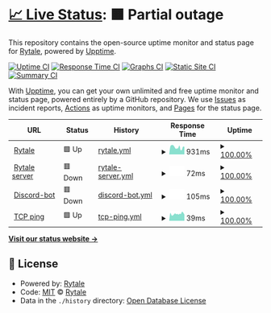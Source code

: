 # [📈 Live Status](https://Rytale.github.io/Statuspage-v2): <!--live status--> **🟧 Partial outage**

This repository contains the open-source uptime monitor and status page for [Rytale](https://Rytale.github.io/Statuspage-v2), powered by [Upptime](https://github.com/upptime/upptime).

[![Uptime CI](https://github.com/Rytale/Statuspage-v2/workflows/Uptime%20CI/badge.svg)](https://github.com/upptime/upptime/actions?query=workflow%3A%22Uptime+CI%22)
[![Response Time CI](https://github.com/Rytale/Statuspage-v2/workflows/Response%20Time%20CI/badge.svg)](https://github.com/upptime/upptime/actions?query=workflow%3A%22Response+Time+CI%22)
[![Graphs CI](https://github.com/Rytale/Statuspage-v2/workflows/Graphs%20CI/badge.svg)](https://github.com/upptime/upptime/actions?query=workflow%3A%22Graphs+CI%22)
[![Static Site CI](https://github.com/Rytale/Statuspage-v2/workflows/Static%20Site%20CI/badge.svg)](https://github.com/upptime/upptime/actions?query=workflow%3A%22Static+Site+CI%22)
[![Summary CI](https://github.com/Rytale/Statuspage-v2/workflows/Summary%20CI/badge.svg)](https://github.com/upptime/upptime/actions?query=workflow%3A%22Summary+CI%22)

With [Upptime](https://upptime.js.org), you can get your own unlimited and free uptime monitor and status page, powered entirely by a GitHub repository. We use [Issues](https://github.com/Rytale/Statuspage-v2/issues) as incident reports, [Actions](https://github.com/Rytale/Statuspage-v2/actions) as uptime monitors, and [Pages](https://Rytale.github.io/Statuspage-v2) for the status page.

<!--start: status pages-->
<!-- This summary is generated by Upptime (https://github.com/upptime/upptime) -->
<!-- Do not edit this manually, your changes will be overwritten -->
<!-- prettier-ignore -->
| URL | Status | History | Response Time | Uptime |
| --- | ------ | ------- | ------------- | ------ |
| <img alt="" src="https://favicons.githubusercontent.com/rytale.net" height="13"> [Rytale](https://Rytale.net) | 🟩 Up | [rytale.yml](https://github.com/Rytale/Statuspage-v2/commits/HEAD/history/rytale.yml) | <details><summary><img alt="Response time graph" src="./graphs/rytale/response-time-week.png" height="20"> 931ms</summary><br><a href="https://Rytale.github.io/Statuspage-v2/history/rytale"><img alt="Response time 931" src="https://img.shields.io/endpoint?url=https%3A%2F%2Fraw.githubusercontent.com%2FRytale%2FStatuspage-v2%2FHEAD%2Fapi%2Frytale%2Fresponse-time.json"></a><br><a href="https://Rytale.github.io/Statuspage-v2/history/rytale"><img alt="24-hour response time 931" src="https://img.shields.io/endpoint?url=https%3A%2F%2Fraw.githubusercontent.com%2FRytale%2FStatuspage-v2%2FHEAD%2Fapi%2Frytale%2Fresponse-time-day.json"></a><br><a href="https://Rytale.github.io/Statuspage-v2/history/rytale"><img alt="7-day response time 931" src="https://img.shields.io/endpoint?url=https%3A%2F%2Fraw.githubusercontent.com%2FRytale%2FStatuspage-v2%2FHEAD%2Fapi%2Frytale%2Fresponse-time-week.json"></a><br><a href="https://Rytale.github.io/Statuspage-v2/history/rytale"><img alt="30-day response time 931" src="https://img.shields.io/endpoint?url=https%3A%2F%2Fraw.githubusercontent.com%2FRytale%2FStatuspage-v2%2FHEAD%2Fapi%2Frytale%2Fresponse-time-month.json"></a><br><a href="https://Rytale.github.io/Statuspage-v2/history/rytale"><img alt="1-year response time 931" src="https://img.shields.io/endpoint?url=https%3A%2F%2Fraw.githubusercontent.com%2FRytale%2FStatuspage-v2%2FHEAD%2Fapi%2Frytale%2Fresponse-time-year.json"></a></details> | <details><summary><a href="https://Rytale.github.io/Statuspage-v2/history/rytale">100.00%</a></summary><a href="https://Rytale.github.io/Statuspage-v2/history/rytale"><img alt="All-time uptime 100.00%" src="https://img.shields.io/endpoint?url=https%3A%2F%2Fraw.githubusercontent.com%2FRytale%2FStatuspage-v2%2FHEAD%2Fapi%2Frytale%2Fuptime.json"></a><br><a href="https://Rytale.github.io/Statuspage-v2/history/rytale"><img alt="24-hour uptime 100.00%" src="https://img.shields.io/endpoint?url=https%3A%2F%2Fraw.githubusercontent.com%2FRytale%2FStatuspage-v2%2FHEAD%2Fapi%2Frytale%2Fuptime-day.json"></a><br><a href="https://Rytale.github.io/Statuspage-v2/history/rytale"><img alt="7-day uptime 100.00%" src="https://img.shields.io/endpoint?url=https%3A%2F%2Fraw.githubusercontent.com%2FRytale%2FStatuspage-v2%2FHEAD%2Fapi%2Frytale%2Fuptime-week.json"></a><br><a href="https://Rytale.github.io/Statuspage-v2/history/rytale"><img alt="30-day uptime 100.00%" src="https://img.shields.io/endpoint?url=https%3A%2F%2Fraw.githubusercontent.com%2FRytale%2FStatuspage-v2%2FHEAD%2Fapi%2Frytale%2Fuptime-month.json"></a><br><a href="https://Rytale.github.io/Statuspage-v2/history/rytale"><img alt="1-year uptime 100.00%" src="https://img.shields.io/endpoint?url=https%3A%2F%2Fraw.githubusercontent.com%2FRytale%2FStatuspage-v2%2FHEAD%2Fapi%2Frytale%2Fuptime-year.json"></a></details>
| <img alt="" src="https://favicons.githubusercontent.com/play.rytale.net" height="13"> [Rytale server](https://play.rytale.net) | 🟥 Down | [rytale-server.yml](https://github.com/Rytale/Statuspage-v2/commits/HEAD/history/rytale-server.yml) | <details><summary><img alt="Response time graph" src="./graphs/rytale-server/response-time-week.png" height="20"> 72ms</summary><br><a href="https://Rytale.github.io/Statuspage-v2/history/rytale-server"><img alt="Response time 72" src="https://img.shields.io/endpoint?url=https%3A%2F%2Fraw.githubusercontent.com%2FRytale%2FStatuspage-v2%2FHEAD%2Fapi%2Frytale-server%2Fresponse-time.json"></a><br><a href="https://Rytale.github.io/Statuspage-v2/history/rytale-server"><img alt="24-hour response time 72" src="https://img.shields.io/endpoint?url=https%3A%2F%2Fraw.githubusercontent.com%2FRytale%2FStatuspage-v2%2FHEAD%2Fapi%2Frytale-server%2Fresponse-time-day.json"></a><br><a href="https://Rytale.github.io/Statuspage-v2/history/rytale-server"><img alt="7-day response time 72" src="https://img.shields.io/endpoint?url=https%3A%2F%2Fraw.githubusercontent.com%2FRytale%2FStatuspage-v2%2FHEAD%2Fapi%2Frytale-server%2Fresponse-time-week.json"></a><br><a href="https://Rytale.github.io/Statuspage-v2/history/rytale-server"><img alt="30-day response time 72" src="https://img.shields.io/endpoint?url=https%3A%2F%2Fraw.githubusercontent.com%2FRytale%2FStatuspage-v2%2FHEAD%2Fapi%2Frytale-server%2Fresponse-time-month.json"></a><br><a href="https://Rytale.github.io/Statuspage-v2/history/rytale-server"><img alt="1-year response time 72" src="https://img.shields.io/endpoint?url=https%3A%2F%2Fraw.githubusercontent.com%2FRytale%2FStatuspage-v2%2FHEAD%2Fapi%2Frytale-server%2Fresponse-time-year.json"></a></details> | <details><summary><a href="https://Rytale.github.io/Statuspage-v2/history/rytale-server">100.00%</a></summary><a href="https://Rytale.github.io/Statuspage-v2/history/rytale-server"><img alt="All-time uptime 100.00%" src="https://img.shields.io/endpoint?url=https%3A%2F%2Fraw.githubusercontent.com%2FRytale%2FStatuspage-v2%2FHEAD%2Fapi%2Frytale-server%2Fuptime.json"></a><br><a href="https://Rytale.github.io/Statuspage-v2/history/rytale-server"><img alt="24-hour uptime 100.00%" src="https://img.shields.io/endpoint?url=https%3A%2F%2Fraw.githubusercontent.com%2FRytale%2FStatuspage-v2%2FHEAD%2Fapi%2Frytale-server%2Fuptime-day.json"></a><br><a href="https://Rytale.github.io/Statuspage-v2/history/rytale-server"><img alt="7-day uptime 100.00%" src="https://img.shields.io/endpoint?url=https%3A%2F%2Fraw.githubusercontent.com%2FRytale%2FStatuspage-v2%2FHEAD%2Fapi%2Frytale-server%2Fuptime-week.json"></a><br><a href="https://Rytale.github.io/Statuspage-v2/history/rytale-server"><img alt="30-day uptime 100.00%" src="https://img.shields.io/endpoint?url=https%3A%2F%2Fraw.githubusercontent.com%2FRytale%2FStatuspage-v2%2FHEAD%2Fapi%2Frytale-server%2Fuptime-month.json"></a><br><a href="https://Rytale.github.io/Statuspage-v2/history/rytale-server"><img alt="1-year uptime 100.00%" src="https://img.shields.io/endpoint?url=https%3A%2F%2Fraw.githubusercontent.com%2FRytale%2FStatuspage-v2%2FHEAD%2Fapi%2Frytale-server%2Fuptime-year.json"></a></details>
| <img alt="" src="https://favicons.githubusercontent.com/asdasdasdasdsa.com" height="13"> [Discord-bot](https://asdasdasdasdsa.com) | 🟥 Down | [discord-bot.yml](https://github.com/Rytale/Statuspage-v2/commits/HEAD/history/discord-bot.yml) | <details><summary><img alt="Response time graph" src="./graphs/discord-bot/response-time-week.png" height="20"> 105ms</summary><br><a href="https://Rytale.github.io/Statuspage-v2/history/discord-bot"><img alt="Response time 105" src="https://img.shields.io/endpoint?url=https%3A%2F%2Fraw.githubusercontent.com%2FRytale%2FStatuspage-v2%2FHEAD%2Fapi%2Fdiscord-bot%2Fresponse-time.json"></a><br><a href="https://Rytale.github.io/Statuspage-v2/history/discord-bot"><img alt="24-hour response time 105" src="https://img.shields.io/endpoint?url=https%3A%2F%2Fraw.githubusercontent.com%2FRytale%2FStatuspage-v2%2FHEAD%2Fapi%2Fdiscord-bot%2Fresponse-time-day.json"></a><br><a href="https://Rytale.github.io/Statuspage-v2/history/discord-bot"><img alt="7-day response time 105" src="https://img.shields.io/endpoint?url=https%3A%2F%2Fraw.githubusercontent.com%2FRytale%2FStatuspage-v2%2FHEAD%2Fapi%2Fdiscord-bot%2Fresponse-time-week.json"></a><br><a href="https://Rytale.github.io/Statuspage-v2/history/discord-bot"><img alt="30-day response time 105" src="https://img.shields.io/endpoint?url=https%3A%2F%2Fraw.githubusercontent.com%2FRytale%2FStatuspage-v2%2FHEAD%2Fapi%2Fdiscord-bot%2Fresponse-time-month.json"></a><br><a href="https://Rytale.github.io/Statuspage-v2/history/discord-bot"><img alt="1-year response time 105" src="https://img.shields.io/endpoint?url=https%3A%2F%2Fraw.githubusercontent.com%2FRytale%2FStatuspage-v2%2FHEAD%2Fapi%2Fdiscord-bot%2Fresponse-time-year.json"></a></details> | <details><summary><a href="https://Rytale.github.io/Statuspage-v2/history/discord-bot">100.00%</a></summary><a href="https://Rytale.github.io/Statuspage-v2/history/discord-bot"><img alt="All-time uptime 100.00%" src="https://img.shields.io/endpoint?url=https%3A%2F%2Fraw.githubusercontent.com%2FRytale%2FStatuspage-v2%2FHEAD%2Fapi%2Fdiscord-bot%2Fuptime.json"></a><br><a href="https://Rytale.github.io/Statuspage-v2/history/discord-bot"><img alt="24-hour uptime 100.00%" src="https://img.shields.io/endpoint?url=https%3A%2F%2Fraw.githubusercontent.com%2FRytale%2FStatuspage-v2%2FHEAD%2Fapi%2Fdiscord-bot%2Fuptime-day.json"></a><br><a href="https://Rytale.github.io/Statuspage-v2/history/discord-bot"><img alt="7-day uptime 100.00%" src="https://img.shields.io/endpoint?url=https%3A%2F%2Fraw.githubusercontent.com%2FRytale%2FStatuspage-v2%2FHEAD%2Fapi%2Fdiscord-bot%2Fuptime-week.json"></a><br><a href="https://Rytale.github.io/Statuspage-v2/history/discord-bot"><img alt="30-day uptime 100.00%" src="https://img.shields.io/endpoint?url=https%3A%2F%2Fraw.githubusercontent.com%2FRytale%2FStatuspage-v2%2FHEAD%2Fapi%2Fdiscord-bot%2Fuptime-month.json"></a><br><a href="https://Rytale.github.io/Statuspage-v2/history/discord-bot"><img alt="1-year uptime 100.00%" src="https://img.shields.io/endpoint?url=https%3A%2F%2Fraw.githubusercontent.com%2FRytale%2FStatuspage-v2%2FHEAD%2Fapi%2Fdiscord-bot%2Fuptime-year.json"></a></details>
| <img alt="" src="https://favicons.githubusercontent.com/null" height="13"> [TCP ping](1.1.1.1) | 🟩 Up | [tcp-ping.yml](https://github.com/Rytale/Statuspage-v2/commits/HEAD/history/tcp-ping.yml) | <details><summary><img alt="Response time graph" src="./graphs/tcp-ping/response-time-week.png" height="20"> 39ms</summary><br><a href="https://Rytale.github.io/Statuspage-v2/history/tcp-ping"><img alt="Response time 39" src="https://img.shields.io/endpoint?url=https%3A%2F%2Fraw.githubusercontent.com%2FRytale%2FStatuspage-v2%2FHEAD%2Fapi%2Ftcp-ping%2Fresponse-time.json"></a><br><a href="https://Rytale.github.io/Statuspage-v2/history/tcp-ping"><img alt="24-hour response time 39" src="https://img.shields.io/endpoint?url=https%3A%2F%2Fraw.githubusercontent.com%2FRytale%2FStatuspage-v2%2FHEAD%2Fapi%2Ftcp-ping%2Fresponse-time-day.json"></a><br><a href="https://Rytale.github.io/Statuspage-v2/history/tcp-ping"><img alt="7-day response time 39" src="https://img.shields.io/endpoint?url=https%3A%2F%2Fraw.githubusercontent.com%2FRytale%2FStatuspage-v2%2FHEAD%2Fapi%2Ftcp-ping%2Fresponse-time-week.json"></a><br><a href="https://Rytale.github.io/Statuspage-v2/history/tcp-ping"><img alt="30-day response time 39" src="https://img.shields.io/endpoint?url=https%3A%2F%2Fraw.githubusercontent.com%2FRytale%2FStatuspage-v2%2FHEAD%2Fapi%2Ftcp-ping%2Fresponse-time-month.json"></a><br><a href="https://Rytale.github.io/Statuspage-v2/history/tcp-ping"><img alt="1-year response time 39" src="https://img.shields.io/endpoint?url=https%3A%2F%2Fraw.githubusercontent.com%2FRytale%2FStatuspage-v2%2FHEAD%2Fapi%2Ftcp-ping%2Fresponse-time-year.json"></a></details> | <details><summary><a href="https://Rytale.github.io/Statuspage-v2/history/tcp-ping">100.00%</a></summary><a href="https://Rytale.github.io/Statuspage-v2/history/tcp-ping"><img alt="All-time uptime 100.00%" src="https://img.shields.io/endpoint?url=https%3A%2F%2Fraw.githubusercontent.com%2FRytale%2FStatuspage-v2%2FHEAD%2Fapi%2Ftcp-ping%2Fuptime.json"></a><br><a href="https://Rytale.github.io/Statuspage-v2/history/tcp-ping"><img alt="24-hour uptime 100.00%" src="https://img.shields.io/endpoint?url=https%3A%2F%2Fraw.githubusercontent.com%2FRytale%2FStatuspage-v2%2FHEAD%2Fapi%2Ftcp-ping%2Fuptime-day.json"></a><br><a href="https://Rytale.github.io/Statuspage-v2/history/tcp-ping"><img alt="7-day uptime 100.00%" src="https://img.shields.io/endpoint?url=https%3A%2F%2Fraw.githubusercontent.com%2FRytale%2FStatuspage-v2%2FHEAD%2Fapi%2Ftcp-ping%2Fuptime-week.json"></a><br><a href="https://Rytale.github.io/Statuspage-v2/history/tcp-ping"><img alt="30-day uptime 100.00%" src="https://img.shields.io/endpoint?url=https%3A%2F%2Fraw.githubusercontent.com%2FRytale%2FStatuspage-v2%2FHEAD%2Fapi%2Ftcp-ping%2Fuptime-month.json"></a><br><a href="https://Rytale.github.io/Statuspage-v2/history/tcp-ping"><img alt="1-year uptime 100.00%" src="https://img.shields.io/endpoint?url=https%3A%2F%2Fraw.githubusercontent.com%2FRytale%2FStatuspage-v2%2FHEAD%2Fapi%2Ftcp-ping%2Fuptime-year.json"></a></details>

<!--end: status pages-->

[**Visit our status website →**](https://Rytale.github.io/Statuspage-v2)

## 📄 License

- Powered by: [Rytale](https://rytale.net)
- Code: [MIT](./LICENSE) © [Rytale](https://Rytale.github.io/Statuspage-v2)
- Data in the `./history` directory: [Open Database License](https://opendatacommons.org/licenses/odbl/1-0/)
